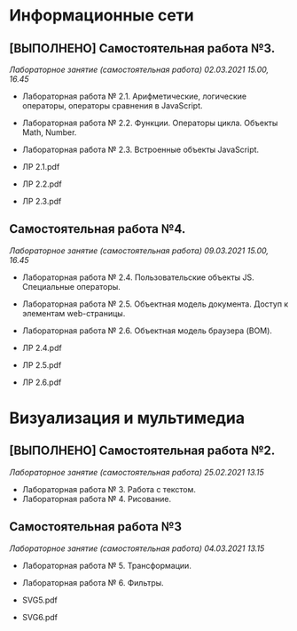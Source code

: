 # Информационные сети

## [ВЫПОЛНЕНО] Самостоятельная работа №3.

*Лабораторное занятие (самостоятельная работа) 02.03.2021 15.00, 16.45*

- Лабораторная работа № 2.1. Арифметические, логические операторы, операторы сравнения в JavaScript.
- Лабораторная работа № 2.2. Функции. Операторы цикла. Объекты Math, Number.
- Лабораторная работа № 2.3. Встроенные объекты JavaScript.

- ЛР 2.1.pdf
- ЛР 2.2.pdf
- ЛР 2.3.pdf

<!-- https://uni.ivanovo.ac.ru/src/usrs/5ac27cf017a04/exercises/d06d065450bb70c69c46d6d7670a681a.pdf
https://uni.ivanovo.ac.ru/src/usrs/5ac27cf017a04/exercises/86c970943eeaaaf802c6ec1181514610.pdf
https://uni.ivanovo.ac.ru/src/usrs/5ac27cf017a04/exercises/4212faaffdd791ee2d334a1282d815e3.pdf
 -->

## Самостоятельная работа №4.

*Лабораторное занятие (самостоятельная работа) 09.03.2021 15.00, 16.45*

- Лабораторная работа № 2.4. Пользовательские объекты JS. Специальные операторы.
- Лабораторная работа № 2.5. Объектная модель документа. Доступ к элементам web-страницы.
- Лабораторная работа № 2.6. Объектная модель браузера (BOM).

- ЛР 2.4.pdf
- ЛР 2.5.pdf
- ЛР 2.6.pdf

# Визуализация и мультимедиа

## [ВЫПОЛНЕНО] Самостоятельная работа №2.

*Лабораторное занятие (самостоятельная работа) 25.02.2021 13.15*

- Лабораторная работа № 3. Работа с текстом.
- Лабораторная работа № 4. Рисование.

## Самостоятельная работа №3

*Лабораторное занятие (самостоятельная работа) 04.03.2021 13.15*

- Лабораторная работа № 5. Трансформации.
- Лабораторная работа № 6. Фильтры.

- SVG5.pdf
- SVG6.pdf
